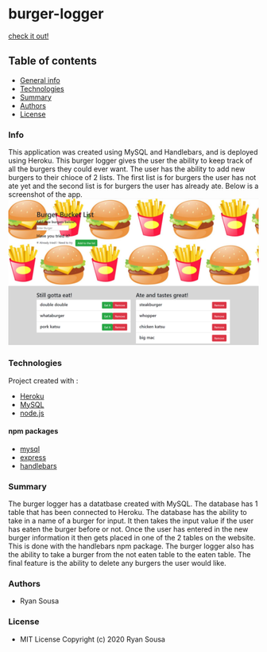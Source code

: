 # burger-logger
[check it out!](https://burger-logger-pro.herokuapp.com/)

## Table of contents
- [General info](#Info)
- [Technologies](#Technologies)
- [Summary](#Summary)
- [Authors](#Authors)
- [License](#License)

### Info
This application was created using MySQL and Handlebars, and is deployed using Heroku. This burger logger gives the user the ability to keep track of all the burgers they could ever want. The user has the ability to add new burgers to their chioce of 2 lists. The first list is for burgers the user has not ate yet and the second list is for burgers the user has already ate. Below is a screenshot of the app. 
![screencap](https://github.com/resousa/burger-logger/blob/master/public/assets/images/screencap.PNG?raw=true)

### Technologies
Project created with :
- [Heroku](https://heroku.com)
- [MySQL](https://www.mysql.com/)
- [node.js](https://nodejs.org/en/)

#### npm packages
- [mysql](https://www.npmjs.com/package/mysql)
- [express](https://www.npmjs.com/package/express)
- [handlebars](https://www.npmjs.com/package/handlebars)


### Summary

The burger logger has a datatbase created with MySQL. The database has 1 table that has been connected to Heroku. The database has the ability to take in a name of a burger for input. It then takes the input value if the user has eaten the burger before or not. Once the user has entered in the new burger information it then gets placed in one of the 2 tables on the website. This is done with the handlebars npm package. The burger logger also has the ability to take a burger from the not eaten table to the eaten table. The final feature is the ability to delete any burgers the user would like.

### Authors

- Ryan Sousa

### License

- MIT License Copyright (c) 2020 Ryan Sousa